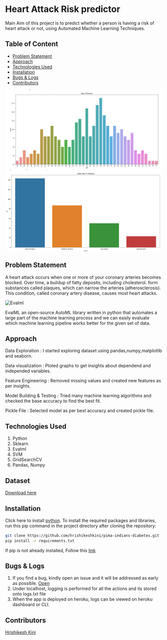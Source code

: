 # Heart Attack Risk predictor
Main Aim of this project is to predict whether a person is having a risk of heart attack or not, using Automated Machine Learning Techniques. 

## Table of Content
  * [Problem Statement](#problem-statement)
  * [Approach](#approach)
  * [Technologies Used](#technologies-used)
  * [Installation](#installation)
  * [Bugs & Logs](#bugs--logs)
  * [Contributors](#contributors)

![Screenshot](Capture.PNG)
![Screenshot](Capture2.PNG)


## Problem Statement
A heart attack occurs when one or more of your coronary arteries becomes blocked. Over time, a buildup of fatty deposits, including cholesterol. form substances called plaques, which can narrow the arteries (atherosclerosis). This condition, called coronary artery disease, causes most heart attacks. 

![Evalml](https://camo.githubusercontent.com/aebdbb69f20d388d46e13fbb13d408299b17cd129d8e01ef2626395391ae2c02/68747470733a2f2f6576616c6d6c2d7765622d696d616765732e73332e616d617a6f6e6177732e636f6d2f6576616c6d6c5f686f72697a6f6e74616c2e737667)

EvalML an open-source AutoML library written in python that automates a large part of the machine learning process and we can easily evaluate which machine learning pipeline works better for the given set of data. 

## Approach
Data Exploration : I started exploring dataset using pandas,numpy,matplotlib and seaborn.

Data visualization : Ploted graphs to get insights about dependend and independed variables.

Feature Engineering : Removed missing values and created new features as per insights.

Model Building & Testing : Tried many machine learning algorithms and checked the base accuracy to find the best fit.

Pickle File : Selected model as per best accuracy and created pickle file.

## Technologies Used
 
   1. Python 
   2. Sklearn
   3. Evalml
   4. SVM
   5. GridSearchCV
   6. Pandas, Numpy 

## Dataset
[Download here](https://github.com/hrishikeshkini/Heart-Attack-Risk-Predictor-with-AutoML/blob/main/heart.csv)

## Installation
Click here to install [python](https://www.python.org/downloads/). To install the required packages and libraries, run this pip command in the project directory after cloning the repository:
```bash
git clone https://github.com/hrishikeshkini/pima-indians-diabetes.git
pip install -r requirements.txt
```
If pip is not already installed, Follow this [link](https://pip.pypa.io/en/stable/installation/)

## Bugs & Logs

1. If you find a bug, kindly open an issue and it will be addressed as early as possible. [Open](https://github.com/hrishikeshkini/Heart-Attack-Risk-Predictor-with-AutoML/issues)
2. Under localhost, logging is performed for all the actions and its stored onto logs.txt file
3. When the app is deployed on heroku, logs can be viewed on  heroku dashboard or CLI.

## Contributors
  [Hrishikesh Kini](https://github.com/hrishikeshkini)
